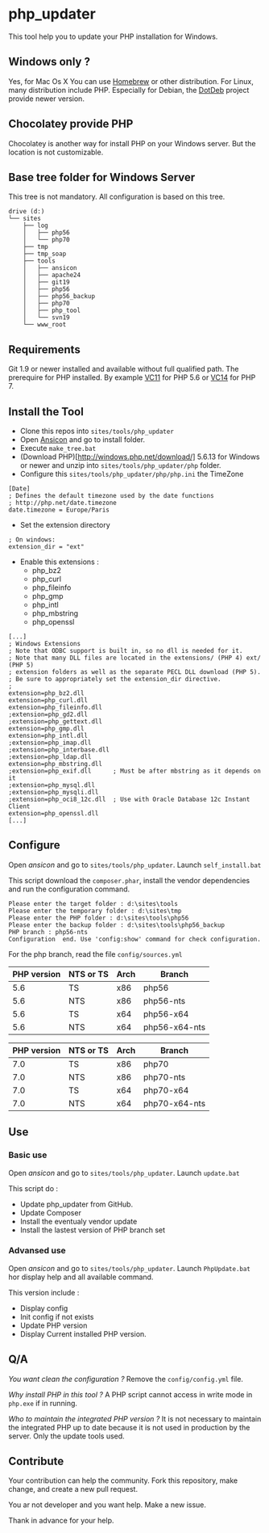 # php_updater

This tool help you to update your PHP installation for Windows.

Windows only ?
--------------

Yes, for Mac Os X You can use [Homebrew](http://brew.sh) or other distribution. For Linux, many distribution include PHP. Especially for Debian, the [DotDeb](https://www.dotdeb.org) project provide newer version.

Chocolatey provide PHP
----------------------

Chocolatey is another way for install PHP on your Windows server. But the location is not customizable.


## Base tree folder for Windows Server

This tree is not mandatory. All configuration is based on this tree.

```
drive (d:)
└── sites
    ├── log
    │   ├── php56
    │   └── php70
    ├── tmp
    ├── tmp_soap
    ├── tools
    │   ├── ansicon
    │   ├── apache24
    │   ├── git19
    │   ├── php56
    │   ├── php56_backup
    │   ├── php70
    │   ├── php_tool
    │   └── svn19
    └── www_root
```

## Requirements

Git 1.9 or newer installed and available without full qualified path.
The prerequire for PHP installed. By example [VC11](http://www.microsoft.com/en-us/download/details.aspx?id=30679) for PHP 5.6 or [VC14](http://www.microsoft.com/en-us/download/details.aspx?id=48145) for PHP 7.


## Install the Tool

* Clone this repos into `sites/tools/php_updater`
* Open [Ansicon](http://adoxa.altervista.org/ansicon/) and go to install folder.
* Execute `make_tree.bat`
* (Download PHP)[http://windows.php.net/download/] 5.6.13 for Windows or newer and unzip into `sites/tools/php_updater/php` folder.
* Configure this `sites/tools/php_updater/php/php.ini` the TimeZone

```
[Date]
; Defines the default timezone used by the date functions
; http://php.net/date.timezone
date.timezone = Europe/Paris
```

* Set the extension directory
```
; On windows:
extension_dir = "ext"
```

* Enable this extensions :
	* php_bz2
	* php_curl
	* php_fileinfo
	* php_gmp
	* php_intl
	* php_mbstring
	* php_openssl

```
[...]
; Windows Extensions
; Note that ODBC support is built in, so no dll is needed for it.
; Note that many DLL files are located in the extensions/ (PHP 4) ext/ (PHP 5)
; extension folders as well as the separate PECL DLL download (PHP 5).
; Be sure to appropriately set the extension_dir directive.
;
extension=php_bz2.dll
extension=php_curl.dll
extension=php_fileinfo.dll
;extension=php_gd2.dll
;extension=php_gettext.dll
extension=php_gmp.dll
extension=php_intl.dll
;extension=php_imap.dll
;extension=php_interbase.dll
;extension=php_ldap.dll
extension=php_mbstring.dll
;extension=php_exif.dll      ; Must be after mbstring as it depends on it
;extension=php_mysql.dll
;extension=php_mysqli.dll
;extension=php_oci8_12c.dll  ; Use with Oracle Database 12c Instant Client
extension=php_openssl.dll
[...]
```

## Configure

Open *ansicon* and go to `sites/tools/php_updater`. Launch `self_install.bat`

This script download the `composer.phar`, install the vendor dependencies and run the configuration command.

```
Please enter the target folder : d:\sites\tools
Please enter the temporary folder : d:\sites\tmp
Please enter the PHP folder : d:\sites\tools\php56
Please enter the backup folder : d:\sites\tools\php56_backup
PHP branch : php56-nts
Configuration  end. Use 'config:show' command for check configuration.
```

For the php branch, read the file `config/sources.yml`

| PHP version | NTS or TS | Arch | Branch        |
| ----------- | --------- | ---- | ------------- |
| 5.6         | TS        | x86  | php56         |
| 5.6         | NTS       | x86  | php56-nts     |
| 5.6         | TS        | x64  | php56-x64     |
| 5.6         | NTS       | x64  | php56-x64-nts |


| PHP version | NTS or TS | Arch | Branch        |
| ----------- | --------- | ---- | ------------- |
| 7.0         | TS        | x86  | php70         |
| 7.0         | NTS       | x86  | php70-nts     |
| 7.0         | TS        | x64  | php70-x64     |
| 7.0         | NTS       | x64  | php70-x64-nts |

## Use

### Basic use

Open *ansicon* and go to `sites/tools/php_updater`. Launch `update.bat`

This script do :

* Update php_updater from GitHub.
* Update Composer
* Install the eventualy vendor update
* Install the lastest version of PHP branch set

### Advansed use

Open *ansicon* and go to `sites/tools/php_updater`. Launch `PhpUpdate.bat` hor display help and all available command.

This version include :

* Display config
* Init config if not exists
* Update PHP version
* Display Current installed PHP version.

## Q/A

*You want clean the configuration ?* Remove the `config/config.yml` file.

*Why install PHP in this tool ?* A PHP script cannot access in write mode in `php.exe` if in running.

*Who to maintain the integrated PHP version ?* It is not necessary to maintain the integrated PHP up to date because it is not used in production by the server. Only the update tools used.

## Contribute

Your contribution can help the community. Fork this repository, make change, and create a new pull request.

You ar not developer and you want help. Make a new issue.

Thank in advance for your help.
